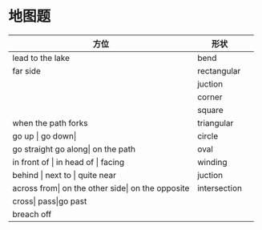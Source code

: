 # 地图题

|方位|形状||
|---|---|---|
|lead to the lake|bend||
|far side|rectangular||
||juction||
||corner||
|| square       ||
|when the path forks|triangular||
|go up \| go down\||circle||
|go straight go along\| on the path|oval||
|in front of \| in head of \| facing| winding      ||
|behind \| next to \| quite near|juction||
|across from\| on the other side\| on the opposite|intersection||
|cross\| pass\|go past|||
|breach off|||
